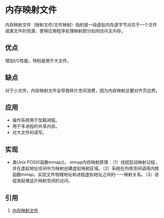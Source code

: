 # 内存映射文件

内存映射文件（映射文件/文件映射）指的是一段虚拟内存逐字节对应于一个文件或类文件的资源，使得应用程序处理映射部分如同访问主内存。

## 优点

增加I/O性能，特别是用于大文件。

## 缺点

对于小文件，内存映射文件会导致碎片空间浪费，因为内存映射总要对齐页边界。

## 应用

- 操作系统用于加载进程。
- 用于多进程的共享内存。
- 对大文件的读写。

## 实现

- 类Unix POSIX函数mmap()。
mmap内存映射原理：（1）线程启动映射过程，并在虚拟地址空间中为映射创建虚拟映射区域。（2）系统在内核空间调用内核函数mmap，实现文件物理地址和进程虚拟地址之间的一一映射关系。（3）进程发起堆这片映射空间的访问。

## 引用

1. [內存映射文件](https://zh.wikipedia.org/wiki/%E5%86%85%E5%AD%98%E6%98%A0%E5%B0%84%E6%96%87%E4%BB%B6)
